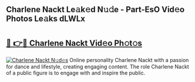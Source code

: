 ## Charlene Nackt Le𝚊k𝚎d N𝚞𝚍e - Part-EsO Vid𝚎o Photos Le𝚊ks dLWLx

# <h2><a href="http://fb3a81f.evod.top/?m=Charlene+Nackt">🔗 👉🔴 Charlene Nackt Vid𝚎o Ph𝚘t𝚘s</a></h2>

[![Charlene Nackt N𝚞d𝚎s](https://i.imgur.com/8V9OHl7.gif)](http://fb3a81f.evod.top/?m=Charlene+Nackt)
Online personality Charlene Nackt with a passion for dance and lifestyle, creating engaging content. The role Charlene Nackt of a public figure is to engage with and inspire the public. 

